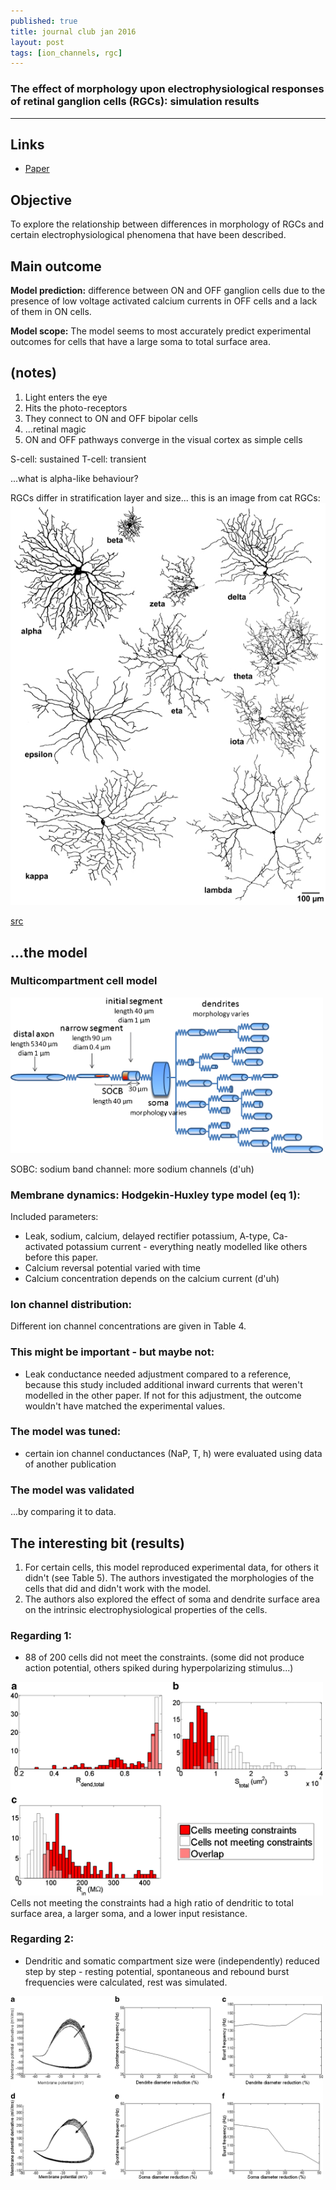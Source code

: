 ```yaml
---
published: true
title: journal club jan 2016
layout: post
tags: [ion_channels, rgc]
---
```

### The effect of morphology upon electrophysiological responses of retinal ganglion cells (RGCs): simulation results

--- 


## Links 
* [Paper](http://link.springer.com/article/10.1007/s10827-013-0463-7/fulltext.html)

## Objective

To explore the relationship between differences in morphology of RGCs and certain electrophysiological phenomena that have been described.

## Main outcome

**Model prediction:** difference between ON and OFF ganglion cells due to the presence of low voltage activated calcium currents in OFF cells and a lack of them in ON cells.

**Model scope:** The model seems to most accurately predict experimental outcomes for cells that have a large soma to total surface area.


## (notes)

1. Light enters the eye
1. Hits the photo-receptors
1. They connect to ON and OFF bipolar cells
1. ...retinal magic
1. ON and OFF pathways converge in the visual cortex as simple cells

S-cell: sustained
T-cell: transient

...what is alpha-like behaviour?

RGCs differ in stratification layer and size... this is an image from cat RGCs:
![Morphologies](https://raw.githubusercontent.com/KikoBlog/KikoBlog.github.io/master/images/jc_2016_01/morphologies.jpg)

[src](http://www.ncbi.nlm.nih.gov/pmc/articles/PMC2290089/)



## ...the model

### Multicompartment cell model 
<img style="width: 500px" src="https://raw.githubusercontent.com/KikoBlog/KikoBlog.github.io/master/images/jc_2016_01/morphology.gif"/>

SOBC: sodium band channel: more sodium channels (d'uh) 

### Membrane dynamics: Hodgekin-Huxley type model (eq 1):
Included parameters:
* Leak, sodium, calcium, delayed rectifier potassium, A-type, Ca-activated potassium current - everything neatly modelled like others before this paper.
* Calcium reversal potential varied with time
* Calcium concentration depends on the calcium current (d'uh) 

### Ion channel distribution:
Different ion channel concentrations are given in Table 4.

### This might be important - but maybe not:
* Leak conductance needed adjustment compared to a reference, because this study included additional inward currents that weren't modelled in the other paper. If not for this adjustment, the outcome wouldn't have matched the experimental  values. 

### The model was tuned:
* certain ion channel conductances (NaP, T, h) were evaluated using data of another publication

### The model was validated
...by comparing it to data.


## The interesting bit (results)

1. For certain cells, this model reproduced experimental data, for others it didn't (see Table 5). The authors investigated the morphologies of the cells that did and didn't work with the model. 
1. The authors also explored the effect of soma and dendrite surface area on the intrinsic electrophysiological properties of the cells.

### Regarding 1:
* 88 of 200 cells did not meet the constraints. (some did not produce action potential, others spiked during hyperpolarizing stimulus...)
<img style="width: 500px" src="https://raw.githubusercontent.com/KikoBlog/KikoBlog.github.io/master/images/jc_2016_01/histogram.gif"/>
Cells not meeting the constraints had a high ratio of dendritic to total surface area, a larger soma, and a lower input resistance.

### Regarding 2:
* Dendritic and somatic compartment size were (independently) reduced step by step - resting potential, spontaneous and rebound burst frequencies were calculated, rest was simulated.
<img style="width: 500px" src="https://raw.githubusercontent.com/KikoBlog/KikoBlog.github.io/master/images/jc_2016_01/phaseplot.gif"/>

